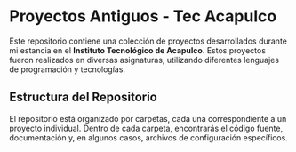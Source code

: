 # Proyectos Antiguos - Tec Acapulco

Este repositorio contiene una colección de proyectos desarrollados durante mi estancia en el **Instituto Tecnológico de Acapulco**. Estos proyectos fueron realizados en diversas asignaturas, utilizando diferentes lenguajes de programación y tecnologías.

## Estructura del Repositorio

El repositorio está organizado por carpetas, cada una correspondiente a un proyecto individual. Dentro de cada carpeta, encontrarás el código fuente, documentación y, en algunos casos, archivos de configuración específicos.